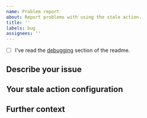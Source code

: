 ```yaml
---
name: Problem report
about: Report problems with using the stale action.
title: ''
labels: bug
assignees: ''
---
```


- [ ] I've read the [debugging](https://github.com/actions/stale#debugging) section of the readme.

## Describe your issue

## Your stale action configuration
<!-- You can include a link with the issue or pull request having concerning this issue report. -->

## Further context

<!-- If helpful please provide screenshots, logs, links to other related issues. -->
